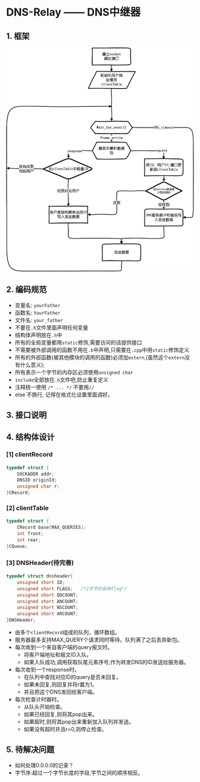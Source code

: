 # DNS-Relay —— DNS中继器
## 1. 框架
![流程图](./images/design.png)
## 2. 编码规范
* 变量名: `yourFather`
* 函数名: `YourFather`
* 文件名: `your_father`
* 不要在`.h`文件里面声明任何变量
* 结构体声明放在`.h`中
* 所有的全局变量都用`static`修饰,需要访问的话提供接口
* 不需要被外部调用的函数不用在`.h`中声明,只需要在`.cpp`中用`static`修饰定义
* 所有的外部函数(被其他模块的调用的函数)必须加`extern`,(虽然这个`extern`没有什么意义);
* 所有表示一个字节的内存区必须使用`unsigned char`
* `include`全部放在`.h`文件吧,防止重复定义
* 注释统一使用 `/* ... */` 不要用`//`
* else 不换行, 记得在格式化设置里面调好。
## 3. 接口说明
## 4. 结构体设计
### [1] clientRecord
```C
typedef struct {
	SOCKADDR addr;
	DNSID originId;
	unsigned char r;
}CRecord;
``` 
### [2] clientTable
```C
typedef struct {
	CRecord base[MAX_QUERIES];
	int front;
	int rear;
}CQueue;
```
### [3] DNSHeader(待完善)
```C
typedef struct dnsheader{
	unsigned short ID;		
	unsigned short FLAGS;	/*2字节的各种flag*/
	unsigned short QDCOUNT;	
	unsigned short ANCOUNT;
	unsigned short NSCOUNT;
	unsigned short ARCOUNT;
}DNSHeader;
```
* 由多个`clientRecord`组成的队列，循环数组。
* 服务器最多支持MAX_QUERY个请求同时等待。队列满了之后丢弃新包。
* 每次收到一个来自客户端的query报文时。
  * 将客户端地址和报文ID入队。
  * 如果入队成功,调用获取队尾元素序号,作为转发DNS的ID发送给服务器。
* 每次收到一个response时。
  * 在队列中查找对应ID的query是否未回复。
  * 如果未回复,则回复并将r置为1。
  * 并且把这个DNS发回给客户端。  
* 每次检查计时器时。
  * 从队头开始检查。
  * 如果已经回复,则将其pop出来。
  * 如果超时,则将其pop出来重新加入队列并发送。
  * 如果没有超时并且r=0,则停止检查。

## 5. 待解决问题
* 如何处理0.0.0.0的记录？
* 字节序:超过一个字节长度的字段,字节之间的顺序相反。
